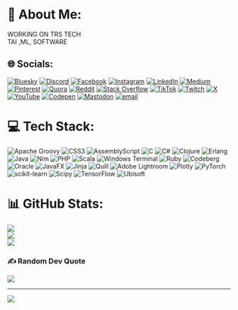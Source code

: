 # 💫 About Me:
WORKING ON TRS TECH<br>TAI ,ML, SOFTWARE<br>


## 🌐 Socials:
[![Bluesky](https://img.shields.io/badge/bluesky-0285FF?style=for-the-badge&logo=bluesky&logoColor=%23FFFFFF)](https://bsky.app/profile/ADAS) [![Discord](https://img.shields.io/badge/Discord-%237289DA.svg?logo=discord&logoColor=white)](https://discord.gg/ASDASD) [![Facebook](https://img.shields.io/badge/Facebook-%231877F2.svg?logo=Facebook&logoColor=white)](https://facebook.com/ASD) [![Instagram](https://img.shields.io/badge/Instagram-%23E4405F.svg?logo=Instagram&logoColor=white)](https://instagram.com/ASDAS) [![LinkedIn](https://img.shields.io/badge/LinkedIn-%230077B5.svg?logo=linkedin&logoColor=white)](https://linkedin.com/in/ASD) [![Medium](https://img.shields.io/badge/Medium-12100E?logo=medium&logoColor=white)](https://medium.com/@DASD) [![Pinterest](https://img.shields.io/badge/Pinterest-%23E60023.svg?logo=Pinterest&logoColor=white)](https://pinterest.com/ASD) [![Quora](https://img.shields.io/badge/Quora-%23B92B27.svg?logo=Quora&logoColor=white)](https://quora.com/profile/ASD) [![Reddit](https://img.shields.io/badge/Reddit-%23FF4500.svg?logo=Reddit&logoColor=white)](https://reddit.com/user/ASD) [![Stack Overflow](https://img.shields.io/badge/-Stackoverflow-FE7A16?logo=stack-overflow&logoColor=white)](https://stackoverflow.com/users/ASD) [![TikTok](https://img.shields.io/badge/TikTok-%23000000.svg?logo=TikTok&logoColor=white)](https://tiktok.com/@ASD) [![Twitch](https://img.shields.io/badge/Twitch-%239146FF.svg?logo=Twitch&logoColor=white)](https://twitch.tv/ASD) [![X](https://img.shields.io/badge/X-black.svg?logo=X&logoColor=white)](https://x.com/ASD) [![YouTube](https://img.shields.io/badge/YouTube-%23FF0000.svg?logo=YouTube&logoColor=white)](https://youtube.com/@ASD) [![Codepen](https://img.shields.io/badge/Codepen-000000?logo=codepen&logoColor=white)](https://codepen.io/ASD) [![Mastodon](https://img.shields.io/badge/-MASTODON-%232B90D9?logo=mastodon&logoColor=white)](https://mastodon.social/@ASD) [![email](https://img.shields.io/badge/Email-D14836?logo=gmail&logoColor=white)](mailto:ASD) 

# 💻 Tech Stack:
![Apache Groovy](https://img.shields.io/badge/Apache%20Groovy-4298B8.svg?style=for-the-badge&logo=Apache+Groovy&logoColor=white) ![CSS3](https://img.shields.io/badge/css3-%231572B6.svg?style=for-the-badge&logo=css3&logoColor=white) ![AssemblyScript](https://img.shields.io/badge/assembly%20script-%23000000.svg?style=for-the-badge&logo=assemblyscript&logoColor=white) ![C](https://img.shields.io/badge/c-%2300599C.svg?style=for-the-badge&logo=c&logoColor=white) ![C#](https://img.shields.io/badge/c%23-%23239120.svg?style=for-the-badge&logo=csharp&logoColor=white) ![Clojure](https://img.shields.io/badge/Clojure-%23Clojure.svg?style=for-the-badge&logo=Clojure&logoColor=Clojure) ![Erlang](https://img.shields.io/badge/Erlang-white.svg?style=for-the-badge&logo=erlang&logoColor=a90533) ![Java](https://img.shields.io/badge/java-%23ED8B00.svg?style=for-the-badge&logo=openjdk&logoColor=white) ![Nim](https://img.shields.io/badge/nim-%23FFE953.svg?style=for-the-badge&logo=nim&logoColor=white) ![PHP](https://img.shields.io/badge/php-%23777BB4.svg?style=for-the-badge&logo=php&logoColor=white) ![Scala](https://img.shields.io/badge/scala-%23DC322F.svg?style=for-the-badge&logo=scala&logoColor=white) ![Windows Terminal](https://img.shields.io/badge/Windows%20Terminal-%234D4D4D.svg?style=for-the-badge&logo=windows-terminal&logoColor=white) ![Ruby](https://img.shields.io/badge/ruby-%23CC342D.svg?style=for-the-badge&logo=ruby&logoColor=white) ![Codeberg](https://img.shields.io/badge/Codeberg-2185D0?style=for-the-badge&logo=Codeberg&logoColor=white) ![Oracle](https://img.shields.io/badge/Oracle-F80000?style=for-the-badge&logo=oracle&logoColor=white) ![JavaFX](https://img.shields.io/badge/javafx-%23FF0000.svg?style=for-the-badge&logo=javafx&logoColor=white) ![Jinja](https://img.shields.io/badge/jinja-white.svg?style=for-the-badge&logo=jinja&logoColor=black) ![Quill](https://img.shields.io/badge/Quill-52B0E7?style=for-the-badge&logo=apache&logoColor=white) ![Adobe Lightroom](https://img.shields.io/badge/Adobe%20Lightroom-31A8FF.svg?style=for-the-badge&logo=Adobe%20Lightroom&logoColor=white) ![Plotly](https://img.shields.io/badge/Plotly-%233F4F75.svg?style=for-the-badge&logo=plotly&logoColor=white) ![PyTorch](https://img.shields.io/badge/PyTorch-%23EE4C2C.svg?style=for-the-badge&logo=PyTorch&logoColor=white) ![scikit-learn](https://img.shields.io/badge/scikit--learn-%23F7931E.svg?style=for-the-badge&logo=scikit-learn&logoColor=white) ![Scipy](https://img.shields.io/badge/SciPy-%230C55A5.svg?style=for-the-badge&logo=scipy&logoColor=%white) ![TensorFlow](https://img.shields.io/badge/TensorFlow-%23FF6F00.svg?style=for-the-badge&logo=TensorFlow&logoColor=white) ![Ubisoft](https://img.shields.io/badge/Ubisoft-%23F5F5F5.svg?style=for-the-badge&logo=Ubisoft&logoColor=black)
# 📊 GitHub Stats:
![](https://github-readme-stats.vercel.app/api?username=mohammadseif8&theme=dark&hide_border=false&include_all_commits=false&count_private=false)<br/>
![](https://nirzak-streak-stats.vercel.app/?user=mohammadseif8&theme=dark&hide_border=false)<br/>
![](https://github-readme-stats.vercel.app/api/top-langs/?username=mohammadseif8&theme=dark&hide_border=false&include_all_commits=false&count_private=false&layout=compact)

### ✍️ Random Dev Quote
![](https://quotes-github-readme.vercel.app/api?type=horizontal&theme=radical)

---
[![](https://visitcount.itsvg.in/api?id=mohammadseif8&icon=3&color=4)](https://visitcount.itsvg.in)

<!-- Proudly created with GPRM ( https://gprm.itsvg.in ) -->